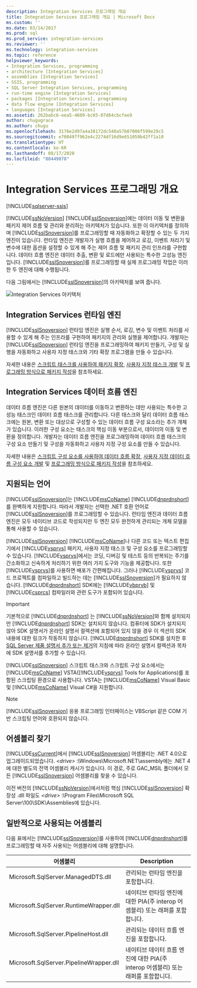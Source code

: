 ```yaml
---
description: Integration Services 프로그래밍 개요
title: Integration Services 프로그래밍 개요 | Microsoft Docs
ms.custom: ''
ms.date: 03/14/2017
ms.prod: sql
ms.prod_service: integration-services
ms.reviewer: ''
ms.technology: integration-services
ms.topic: reference
helpviewer_keywords:
- Integration Services, programming
- architecture [Integration Services]
- assemblies [Integration Services]
- SSIS, programming
- SQL Server Integration Services, programming
- run-time engine [Integration Services]
- packages [Integration Services], programming
- data flow engine [Integration Services]
- languages [Integration Services]
ms.assetid: 262babc6-eea5-4609-bc65-07d64cbcfee9
author: chugugrace
ms.author: chugu
ms.openlocfilehash: 3176e2d97a4a38172dc540a57b87006f599e29c5
ms.sourcegitcommit: e700497f962e4c2274df16d9e651059b42ff1a10
ms.translationtype: HT
ms.contentlocale: ko-KR
ms.lasthandoff: 08/17/2020
ms.locfileid: "88449878"
---
```

# <a name="integration-services-programming-overview"></a>Integration Services 프로그래밍 개요

[!INCLUDE[sqlserver-ssis](../includes/applies-to-version/sqlserver-ssis.md)]


  [!INCLUDE[ssNoVersion](../includes/ssnoversion-md.md)] [!INCLUDE[ssISnoversion](../includes/ssisnoversion-md.md)]에는 데이터 이동 및 변환을 패키지 제어 흐름 및 관리와 분리하는 아키텍처가 있습니다. 또한 이 아키텍처를 정의하며 [!INCLUDE[ssISnoversion](../includes/ssisnoversion-md.md)]를 프로그래밍할 때 자동화하고 확장할 수 있는 두 가지 엔진이 있습니다. 런타임 엔진은 개발자가 실행 흐름을 제어하고 로깅, 이벤트 처리기 및 변수에 대한 옵션을 설정할 수 있게 해 주는 제어 흐름 및 패키지 관리 인프라를 구현합니다. 데이터 흐름 엔진은 데이터 추출, 변환 및 로드에만 사용되는 특수한 고성능 엔진입니다. [!INCLUDE[ssISnoversion](../includes/ssisnoversion-md.md)]를 프로그래밍할 때 실제 프로그래밍 작업은 이러한 두 엔진에 대해 수행됩니다.  
  
 다음 그림에서는 [!INCLUDE[ssISnoversion](../includes/ssisnoversion-md.md)]의 아키텍처를 보여 줍니다.  
  
 ![Integration Services 아키텍처](../integration-services/media/mw-dts-01.gif "Integration Services 아키텍처")  
  
## <a name="integration-services-run-time-engine"></a>Integration Services 런타임 엔진  
 [!INCLUDE[ssISnoversion](../includes/ssisnoversion-md.md)] 런타임 엔진은 실행 순서, 로깅, 변수 및 이벤트 처리를 사용할 수 있게 해 주는 인프라를 구현하여 패키지의 관리와 실행을 제어합니다. 개발자는 [!INCLUDE[ssISnoversion](../includes/ssisnoversion-md.md)] 런타임 엔진을 프로그래밍하여 패키지 만들기, 구성 및 실행을 자동화하고 사용자 지정 태스크와 기타 확장 프로그램을 만들 수 있습니다.  
  
 자세한 내용은 [스크립트 태스크를 사용하여 패키지 확장](../integration-services/extending-packages-scripting/task/extending-the-package-with-the-script-task.md), [사용자 지정 태스크 개발](../integration-services/extending-packages-custom-objects/task/developing-a-custom-task.md) 및 [프로그래밍 방식으로 패키지 작성](../integration-services/building-packages-programmatically/building-packages-programmatically.md)을 참조하세요.  
  
## <a name="integration-services-data-flow-engine"></a>Integration Services 데이터 흐름 엔진  
 데이터 흐름 엔진은 다른 원본의 데이터를 이동하고 변환하는 데만 사용되는 특수한 고성능 태스크인 데이터 흐름 태스크를 관리합니다. 다른 태스크와 달리 데이터 흐름 태스크에는 원본, 변환 또는 대상으로 구성할 수 있는 데이터 흐름 구성 요소라는 추가 개체가 있습니다. 이러한 구성 요소는 태스크의 핵심 이동 부분으로서, 데이터의 이동 및 변환을 정의합니다. 개발자는 데이터 흐름 엔진을 프로그래밍하여 데이터 흐름 태스크의 구성 요소 만들기 및 구성을 자동화하고 사용자 지정 구성 요소를 만들 수 있습니다.  
  
 자세한 내용은 [스크립트 구성 요소를 사용하여 데이터 흐름 확장](../integration-services/extending-packages-scripting/data-flow-script-component/extending-the-data-flow-with-the-script-component.md), [사용자 지정 데이터 흐름 구성 요소 개발](../integration-services/extending-packages-custom-objects/data-flow/developing-a-custom-data-flow-component.md) 및 [프로그래밍 방식으로 패키지 작성](../integration-services/building-packages-programmatically/building-packages-programmatically.md)을 참조하세요.  
  
## <a name="supported-languages"></a>지원되는 언어  
 [!INCLUDE[ssISnoversion](../includes/ssisnoversion-md.md)]는 [!INCLUDE[msCoName](../includes/msconame-md.md)] [!INCLUDE[dnprdnshort](../includes/dnprdnshort-md.md)]를 완벽하게 지원합니다. 따라서 개발자는 선택한 .NET 호환 언어로 [!INCLUDE[ssISnoversion](../includes/ssisnoversion-md.md)]를 프로그래밍할 수 있습니다. 런타임 엔진과 데이터 흐름 엔진은 모두 네이티브 코드로 작성되지만 두 엔진 모두 완전하게 관리되는 개체 모델을 통해 사용할 수 있습니다.  
  
 [!INCLUDE[ssISnoversion](../includes/ssisnoversion-md.md)] [!INCLUDE[msCoName](../includes/msconame-md.md)]나 다른 코드 또는 텍스트 편집기에서 [!INCLUDE[vsprvs](../includes/vsprvs-md.md)] 패키지, 사용자 지정 태스크 및 구성 요소를 프로그래밍할 수 있습니다. [!INCLUDE[vsprvs](../includes/vsprvs-md.md)]에서는 코딩, 디버깅 및 테스트 등의 반복되는 주기를 간소화하고 신속하게 처리하기 위한 여러 가지 도구와 기능을 제공합니다. 또한 [!INCLUDE[vsprvs](../includes/vsprvs-md.md)]를 사용하면 배포가 간편해집니다. 그러나 [!INCLUDE[vsprvs](../includes/vsprvs-md.md)] 코드 프로젝트를 컴파일하고 빌드하는 데는 [!INCLUDE[ssISnoversion](../includes/ssisnoversion-md.md)]가 필요하지 않습니다. [!INCLUDE[dnprdnshort](../includes/dnprdnshort-md.md)] SDK에는 [!INCLUDE[vbprvb](../includes/vbprvb-md.md)] 및 [!INCLUDE[csprcs](../includes/csprcs-md.md)] 컴파일러와 관련 도구가 포함되어 있습니다.  
  
> [!IMPORTANT]  
>  기본적으로 [!INCLUDE[dnprdnshort](../includes/dnprdnshort-md.md)] 는 [!INCLUDE[ssNoVersion](../includes/ssnoversion-md.md)]와 함께 설치되지만 [!INCLUDE[dnprdnshort](../includes/dnprdnshort-md.md)] SDK는 설치되지 않습니다. 컴퓨터에 SDK가 설치되지 않아 SDK 설명서가 온라인 설명서 컬렉션에 포함되어 있지 않을 경우 이 섹션의 SDK 내용에 대한 링크가 작동하지 않습니다. [!INCLUDE[dnprdnshort](../includes/dnprdnshort-md.md)] SDK를 설치한 후 [SQL Server 제품 설명서 추가 또는 제거](https://www.microsoft.com/download/details.aspx?id=42557)의 지침에 따라 온라인 설명서 컬렉션과 목차에 SDK 설명서를 추가할 수 있습니다.  
  
 [!INCLUDE[ssISnoversion](../includes/ssisnoversion-md.md)] 스크립트 태스크와 스크립트 구성 요소에서는 [!INCLUDE[msCoName](../includes/msconame-md.md)] VSTA([!INCLUDE[vsprvs](../includes/vsprvs-md.md)] Tools for Applications)를 포함된 스크립팅 환경으로 사용합니다. VSTA는 [!INCLUDE[msCoName](../includes/msconame-md.md)] Visual Basic 및 [!INCLUDE[msCoName](../includes/msconame-md.md)] Visual C#을 지원합니다.  
  
> [!NOTE]  
>  [!INCLUDE[ssISnoversion](../includes/ssisnoversion-md.md)] 응용 프로그래밍 인터페이스는 VBScript 같은 COM 기반 스크립팅 언어와 호환되지 않습니다.  
  
## <a name="locating-assemblies"></a>어셈블리 찾기  
 [!INCLUDE[ssCurrent](../includes/sscurrent-md.md)]에서 [!INCLUDE[ssISnoversion](../includes/ssisnoversion-md.md)] 어셈블리는 .NET 4.0으로 업그레이드되었습니다. *\<drive>* :\Windows\Microsoft.NET\assembly에는 .NET 4에 대한 별도의 전역 어셈블리 캐시가 있습니다. 이 경로, 주로 GAC_MSIL 폴더에서 모든 [!INCLUDE[ssISnoversion](../includes/ssisnoversion-md.md)] 어셈블리를 찾을 수 있습니다.  
  
 이전 버전의 [!INCLUDE[ssNoVersion](../includes/ssnoversion-md.md)]에서처럼 핵심 [!INCLUDE[ssISnoversion](../includes/ssisnoversion-md.md)] 확장성 .dll 파일도 *\<drive>* :\Program Files\Microsoft SQL Server\100\SDK\Assemblies에 있습니다.  
  
## <a name="commonly-used-assemblies"></a>일반적으로 사용되는 어셈블리  
 다음 표에서는 [!INCLUDE[ssISnoversion](../includes/ssisnoversion-md.md)]를 사용하여 [!INCLUDE[dnprdnshort](../includes/dnprdnshort-md.md)]를 프로그래밍할 때 자주 사용되는 어셈블리에 대해 설명합니다.  
  
|어셈블리|Description|  
|--------------|-----------------|  
|Microsoft.SqlServer.ManagedDTS.dll|관리되는 런타임 엔진을 포함합니다.|  
|Microsoft.SqlServer.RuntimeWrapper.dll|네이티브 런타임 엔진에 대한 PIA(주 interop 어셈블리) 또는 래퍼를 포함합니다.|  
|Microsoft.SqlServer.PipelineHost.dll|관리되는 데이터 흐름 엔진을 포함합니다.|  
|Microsoft.SqlServer.PipelineWrapper.dll|네이티브 데이터 흐름 엔진에 대한 PIA(주 interop 어셈블리) 또는 래퍼를 포함합니다.|  
  
  
